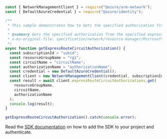 ```javascript
const { NetworkManagementClient } = require("@azure/arm-network");
const { DefaultAzureCredential } = require("@azure/identity");

/**
 * This sample demonstrates how to Gets the specified authorization from the specified express route circuit.
 *
 * @summary Gets the specified authorization from the specified express route circuit.
 * x-ms-original-file: specification/network/resource-manager/Microsoft.Network/stable/2021-08-01/examples/ExpressRouteCircuitAuthorizationGet.json
 */
async function getExpressRouteCircuitAuthorization() {
  const subscriptionId = "subid";
  const resourceGroupName = "rg1";
  const circuitName = "circuitName";
  const authorizationName = "authorizationName";
  const credential = new DefaultAzureCredential();
  const client = new NetworkManagementClient(credential, subscriptionId);
  const result = await client.expressRouteCircuitAuthorizations.get(
    resourceGroupName,
    circuitName,
    authorizationName
  );
  console.log(result);
}

getExpressRouteCircuitAuthorization().catch(console.error);
```

Read the [SDK documentation](https://github.com/Azure/azure-sdk-for-js/blob/%40azure%2Farm-network_28.0.0/sdk/network/arm-network/README.md) on how to add the SDK to your project and authenticate.
